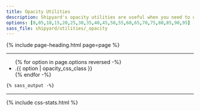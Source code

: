 ```yaml
---
title: Opacity Utilities
description: Shipyard's opacity utilities are useful when you need to overwrite the default opacity of a component.
options: [0,05,10,15,20,25,30,35,40,45,50,55,60,65,70,75,80,85,90,95]
sass_file: shipyard/utilities/_opacity
---
```


{% include page-heading.html page=page %}

---

<ul class="col-container strong align-center">
  {% for option in page.options reversed -%}
    <li class="col col-20 mb-15">
      <div class="bg-gray-dark white rounded-sm padding-xs o-{{ option | opacity_css_class }}">
        .{{ option | opacity_css_class }}
      </div>
    </li>
  {% endfor -%}
</ul>

```css
{% sass_output -%}
```

---

{% include css-stats.html %}
